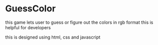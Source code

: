 # GuessColor
this game lets user to guess or figure out the colors in rgb format this is helpful for developers

this is designed using html, css and javascript
